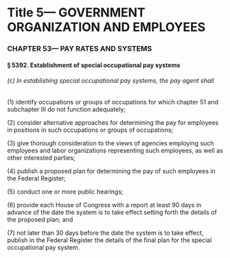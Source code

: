 
# Title 5— GOVERNMENT ORGANIZATION AND EMPLOYEES
### CHAPTER 53— PAY RATES AND SYSTEMS
#### § 5392. Establishment of special occupational pay systems
###### (c) In establishing special occupational pay systems, the pay agent shall

(1) identify occupations or groups of occupations for which chapter 51 and subchapter III do not function adequately;

(2) consider alternative approaches for determining the pay for employees in positions in such occupations or groups of occupations;

(3) give thorough consideration to the views of agencies employing such employees and labor organizations representing such employees, as well as other interested parties;

(4) publish a proposed plan for determining the pay of such employees in the Federal Register;

(5) conduct one or more public hearings;

(6) provide each House of Congress with a report at least 90 days in advance of the date the system is to take effect setting forth the details of the proposed plan; and

(7) not later than 30 days before the date the system is to take effect, publish in the Federal Register the details of the final plan for the special occupational pay system.
